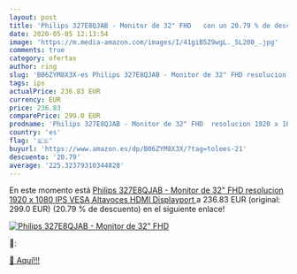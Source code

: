 ```yaml
---
layout: post
title: 'Philips 327E8QJAB - Monitor de 32" FHD   con un 20.79 % de descuento'
date: 2020-05-05 12:13:54
image: 'https://m.media-amazon.com/images/I/41giB5Z9wgL._SL200_.jpg'
comments: true
category: ofertas
author: ring
slug: 'B06ZYM8X3X-es Philips 327E8QJAB - Monitor de 32" FHD resolucion 1920 x...'
tags: ips
actualPrice: 236.83 EUR
currency: EUR
price: 236.83
comparePrice: 299.0 EUR
prodname: 'Philips 327E8QJAB - Monitor de 32" FHD  resolucion 1920 x 1080  IPS  VESA  Altavoces  HDMI  Displayport '
country: 'es'
flag: '🇪🇸'
buyurl: 'https://www.amazon.es/dp/B06ZYM8X3X/?tag=tolees-21'
descuento: '20.79'
average: '225.32379310344828'
---
```


En este momento está [Philips 327E8QJAB - Monitor de 32" FHD  resolucion 1920 x 1080  IPS  VESA  Altavoces  HDMI  Displayport ](https://www.amazon.es/dp/B06ZYM8X3X/?tag=tolees-21) a 236.83 EUR (original: 299.0 EUR) (20.79 %  de descuento) en el siguiente enlace!

[![Philips 327E8QJAB - Monitor de 32" FHD  ](https://m.media-amazon.com/images/I/41giB5Z9wgL._SL200_.jpg)](https://www.amazon.es/dp/B06ZYM8X3X/?tag=tolees-21)

🔎:


[🛒 Aquí!!!](https://www.amazon.es/dp/B06ZYM8X3X/?tag=tolees-21)

